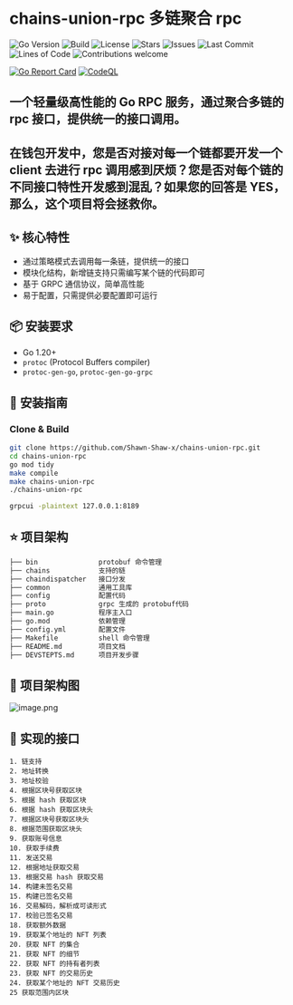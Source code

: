 # chains-union-rpc 多链聚合 rpc


![Go Version](https://img.shields.io/badge/Go-1.20%2B-blue?logo=go)
![Build](https://img.shields.io/badge/build-passing-brightgreen?logo=github-actions)
![License](https://img.shields.io/github/license/Shawn-Shaw-x/chains-union-rpc?color=blue)
![Stars](https://img.shields.io/github/stars/Shawn-Shaw-x/chains-union-rpc?style=social)
![Issues](https://img.shields.io/github/issues/Shawn-Shaw-x/chains-union-rpc)
![Last Commit](https://img.shields.io/github/last-commit/Shawn-Shaw-x/chains-union-rpc)
![Lines of Code](https://img.shields.io/tokei/lines/github/Shawn-Shaw-x/chains-union-rpc?color=success)
![Contributions welcome](https://img.shields.io/badge/contributions-welcome-brightgreen.svg?style=flat)

[![Go Report Card](https://goreportcard.com/badge/github.com/Shawn-Shaw-x/chains-union-rpc)](https://goreportcard.com/report/github.com/Shawn-Shaw-x/chains-union-rpc)
[![CodeQL](https://github.com/Shawn-Shaw-x/chains-union-rpc/actions/workflows/codeql.yml/badge.svg)](https://github.com/Shawn-Shaw-x/chains-union-rpc/actions/workflows/codeql.yml)

一个轻量级高性能的 Go RPC 服务，通过聚合多链的 rpc 接口，提供统一的接口调用。
---
在钱包开发中，您是否对接对每一个链都要开发一个 client 去进行 rpc 调用感到厌烦？您是否对每个链的不同接口特性开发感到混乱？如果您的回答是 YES，那么，这个项目将会拯救你。
---


## ✨ 核心特性
- 通过策略模式去调用每一条链，提供统一的接口
- 模块化结构，新增链支持只需编写某个链的代码即可
- 基于 GRPC 通信协议，简单高性能
- 易于配置，只需提供必要配置即可运行

## 📦 安装要求

- Go 1.20+
- `protoc` (Protocol Buffers compiler)
- `protoc-gen-go`, `protoc-gen-go-grpc`

## 🚀 安装指南

### Clone & Build

```bash
git clone https://github.com/Shawn-Shaw-x/chains-union-rpc.git
cd chains-union-rpc
go mod tidy
make compile
make chains-union-rpc
./chains-union-rpc
```
```bash
grpcui -plaintext 127.0.0.1:8189
```

## ⭐️ 项目架构

```bash
├── bin               protobuf 命令管理       
├── chains            支持的链       
├── chaindispatcher   接口分发
├── common            通用工具库
├── config            配置代码
├── proto             grpc 生成的 protobuf代码
├── main.go           程序主入口
├── go.mod            依赖管理
├── config.yml        配置文件
├── Makefile          shell 命令管理
├── README.md         项目文档
├── DEVSTEPTS.md      项目开发步骤
```

## 🐰 项目架构图
![image.png](https://img.learnblockchain.cn/attachments/2025/05/rFyfX9XO681b88ccb1427.png)

## 🍌 实现的接口
    1. 链支持
	2. 地址转换
	3. 地址校验
	4. 根据区块号获取区块
	5. 根据 hash 获取区块
	6. 根据 hash 获取区块头
	7. 根据区块号获取区块头
	8. 根据范围获取区块头
	9. 获取账号信息
	10. 获取手续费
	11. 发送交易
	12. 根据地址获取交易
	13. 根据交易 hash 获取交易
	14. 构建未签名交易
	15. 构建已签名交易
	16. 交易解码，解析成可读形式
	17. 校验已签名交易
	18. 获取额外数据
	19. 获取某个地址的 NFT 列表
	20. 获取 NFT 的集合
	21. 获取 NFT 的细节
	22. 获取 NFT 的持有者列表
	23. 获取 NFT 的交易历史
	24. 获取某个地址的 NFT 交易历史
	25 获取范围内区块
